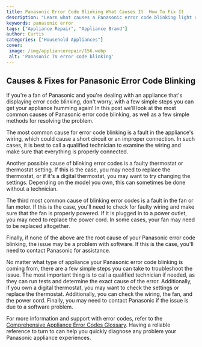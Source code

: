 ```yaml
---
title: Panasonic Error Code Blinking What Causes It  How To Fix It
description: "Learn what causes a Panasonic error code blinking light and how to fix it by reading our comprehensive blog post Save yourself time and money with our easy-to-follow fix"
keywords: panasonic error
tags: ["Appliance Repair", "Appliance Brand"]
author: Curtis
categories: ["Household Appliances"]
cover: 
 image: /img/appliancerepair/156.webp
 alt: 'Panasonic TV error code blinking'
---
```

## Causes & Fixes for Panasonic Error Code Blinking
If you're a fan of Panasonic and you're dealing with an appliance that's displaying error code blinking, don't worry, with a few simple steps you can get your appliance humming again! In this post we’ll look at the most common causes of Panasonic error code blinking, as well as a few simple methods for resolving the problem.

The most common cause for error code blinking is a fault in the appliance's wiring, which could cause a short circuit or an improper connection. In such cases, it is best to call a qualified technician to examine the wiring and make sure that everything is properly connected.

Another possible cause of blinking error codes is a faulty thermostat or thermostat setting. If this is the case, you may need to replace the thermostat, or if it's a digital thermostat, you may want to try changing the settings. Depending on the model you own, this can sometimes be done without a technician.

The third most common cause of blinking error codes is a fault in the fan or fan motor. If this is the case, you'll need to check for faulty wiring and make sure that the fan is properly powered. If it is plugged in to a power outlet, you may need to replace the power cord. In some cases, your fan may need to be replaced altogether.

Finally, if none of the above are the root cause of your Panasonic error code blinking, the issue may be a problem with software. If this is the case, you'll need to contact Panasonic for assistance. 

No matter what type of appliance your Panasonic error code blinking is coming from, there are a few simple steps you can take to troubleshoot the issue. The most important thing is to call a qualified technician if needed, as they can run tests and determine the exact cause of the error. Additionally, if you own a digital thermostat, you may want to check the settings or replace the thermostat. Additionally, you can check the wiring, the fan, and the power cord. Finally, you may need to contact Panasonic if the issue is due to a software problem. 

For more information and support with error codes, refer to the [Comprehensive Appliance Error Codes Glossary](./error-codes/). Having a reliable reference to turn to can help you quickly diagnose any problem your Panasonic appliance experiences.
